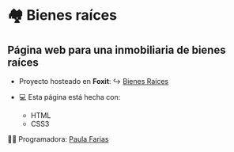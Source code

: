 # :houses: Bienes raíces

## Página web para una inmobiliaria de bienes raíces

- Proyecto hosteado en **Foxit**: :arrow_right_hook: [Bienes Raíces](http://cursofullstackphp.foxit.com.ar/comision2014/Paula_Daniela_Farias/bienes_raices/)

- :computer: Esta página está hecha con: 
  - HTML
  - CSS3

:woman_technologist: Programadora: [Paula Farias](https://linkedin.com/in/paulafarias)
